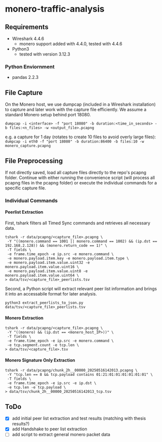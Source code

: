 # monero-traffic-analysis

## Requirements
- Wireshark 4.4.6 
    - monero support added with 4.4.0, tested with 4.4.6
- Python3
    - tested with version 3.12.3
### Python Enviornment
- pandas 2.2.3

## File Capture
On the Monero host, we use dumpcap (included in a Wireshark installation) to capture and later work with the capture file efficiently. 
We assume a standard Monero setup behind port 18080.

```shell
dumpcap -i <interface> -f "port 18080" -b duration:<time_in_seconds> -b files:<n_files> -w <output_file>.pcapng
```
e.g. a capture for 1 day (rotates to create 10 files to avoid overly large files):
``dumpcap -i eth0 -f "port 18080" -b duration:86400 -b files:10 -w monero_capture.pcapng``

## File Preprocessing
If not directly saved, load all capture files directly to the repo's pcapng folder.
Continue with either running the convenience script (will process all pcapng files in the pcapng folder) or execute the individual commands for a specific capture file.

### Individual Commands 

#### Peerlist Extraction
First, tshark filters all Timed Sync commands and retrieves all necessary data.
```shell
tshark -r data/pcapng/<capture_file>.pcapng \  
 -Y "((monero.command == 1001 || monero.command == 1002) && (ip.dst == 192.168.2.128)) && (monero.return_code == 1)" \
 -T fields \
 -e frame.time_epoch -e ip.src -e monero.command \
 -e monero.payload.item.key -e monero.payload.item.type \
 -e monero.payload.item.value.uint32 -e monero.payload.item.value.uint16 \
 -e monero.payload.item.value.uint8 -e monero.payload.item.value.uint64 \
> data/tsv/<capture_file>_peerlists.tsv 
```
Second, a Python script will extract relevant peer list information and brings it into an accessabile format for later analysis. 
```shell
python3 extract_peerlists_to_json.py data/tsv/<capture_file>_peerlists.tsv
```

#### Monero Extraction
```shell
tshark -r data/pcapng/<capture_file>.pcapng \  
 -Y "((monero) && (ip.dst == <monero_host_IP>))" \
 -T fields \
 -e frame.time_epoch -e ip.src -e monero.command \
 -e tcp.segment.count -e tcp.len \
> data/tsv/<capture_file>.tsv
```

#### Monero Signature Only Extraction
```shell
tshark -r data/pcapng/chunk_2h__00000_20250516142013.pcapng \
 -Y "tcp.len == 8 && tcp.payload contains 01:21:01:01:01:01:01:01" \
 -T fields \
 -e frame.time_epoch -e ip.src -e ip.dst \
 -e tcp.len -e tcp.payload \
> data/tsv/chunk_2h__00000_20250516142013_tcp.tsv
```

## ToDo
- [x] add initial peer list extraction and test results (matching with thesis results?)
- [x] add Handshake to peer list extraction  
- [ ] add script to extract general monero packet data